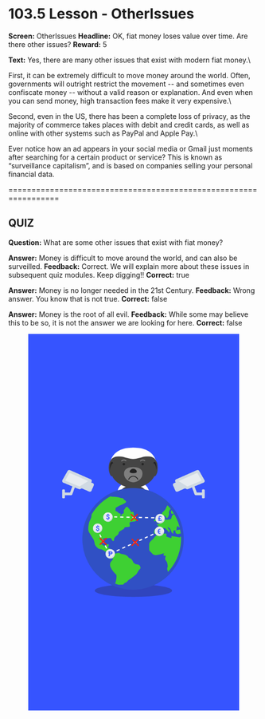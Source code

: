 # 103.5 Lesson - OtherIssues

**Screen:** OtherIssues
**Headline:** OK, fiat money loses value over time. Are there other issues?
**Reward:** 5

**Text:** Yes, there are many other issues that exist with modern fiat money.\


First, it can be extremely difficult to move money around the world. Often, governments will outright restrict the movement -- and sometimes even confiscate money -- without a valid reason or explanation. And even when you can send money, high transaction fees make it very expensive.\


Second, even in the US, there has been a complete loss of privacy, as the majority of commerce takes places with debit and credit cards, as well as online with other systems such as PayPal and Apple Pay.\


Ever notice how an ad appears in your social media or Gmail just moments after searching for a certain product or service? This is known as “surveillance capitalism”, and is based on companies selling your personal financial data.


=================================================================

## QUIZ

**Question:** What are some other issues that exist with fiat money?

**Answer:** Money is difficult to move around the world, and can also be surveilled.
**Feedback:** Correct. We will explain more about these issues in subsequent quiz modules. Keep digging!!
**Correct:** true

**Answer:** Money is no longer needed in the 21st Century.
**Feedback:** Wrong answer. You know that is not true.
**Correct:** false

**Answer:** Money is the root of all evil.
**Feedback:** While some may believe this to be so, it is not the answer we are looking for here.
**Correct:** false


<figure><img src="../.gitbook/assets/image (4).png" alt=""><figcaption></figcaption></figure>

